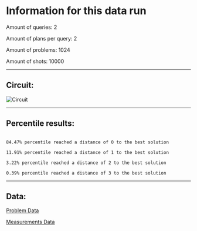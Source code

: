 # Information for this data runAmount of queries: 2Amount of plans per query: 2Amount of problems: 1024Amount of shots: 10000<hr>## Circuit:![Circuit](circuit.png)<hr>## Percentile results:```84.47% percentile reached a distance of 0 to the best solution11.91% percentile reached a distance of 1 to the best solution3.22% percentile reached a distance of 2 to the best solution0.39% percentile reached a distance of 3 to the best solution```<hr>## Data:[Problem Data](problems.csv)[Measurements Data](measurements.csv)